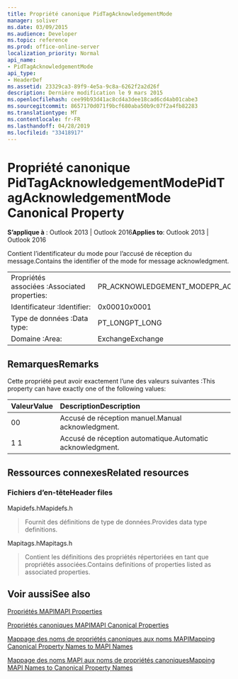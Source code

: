 ```yaml
---
title: Propriété canonique PidTagAcknowledgementMode
manager: soliver
ms.date: 03/09/2015
ms.audience: Developer
ms.topic: reference
ms.prod: office-online-server
localization_priority: Normal
api_name:
- PidTagAcknowledgementMode
api_type:
- HeaderDef
ms.assetid: 23329ca3-89f9-4e5a-9c8a-6262f2a2d26f
description: Dernière modification le 9 mars 2015
ms.openlocfilehash: cee99b93d41ac8cd4a3dee18cad6cd4ab01cabe3
ms.sourcegitcommit: 8657170d071f9bcf680aba50b9c07f2a4fb82283
ms.translationtype: MT
ms.contentlocale: fr-FR
ms.lasthandoff: 04/28/2019
ms.locfileid: "33418917"
---
```

# <a name="pidtagacknowledgementmode-canonical-property"></a><span data-ttu-id="0bbbe-103">Propriété canonique PidTagAcknowledgementMode</span><span class="sxs-lookup"><span data-stu-id="0bbbe-103">PidTagAcknowledgementMode Canonical Property</span></span>

  
  
<span data-ttu-id="0bbbe-104">**S’applique à** : Outlook 2013 | Outlook 2016</span><span class="sxs-lookup"><span data-stu-id="0bbbe-104">**Applies to**: Outlook 2013 | Outlook 2016</span></span> 
  
<span data-ttu-id="0bbbe-105">Contient l’identificateur du mode pour l’accusé de réception du message.</span><span class="sxs-lookup"><span data-stu-id="0bbbe-105">Contains the identifier of the mode for message acknowledgment.</span></span>
  
|||
|:-----|:-----|
|<span data-ttu-id="0bbbe-106">Propriétés associées :</span><span class="sxs-lookup"><span data-stu-id="0bbbe-106">Associated properties:</span></span>  <br/> |<span data-ttu-id="0bbbe-107">PR_ACKNOWLEDGEMENT_MODE</span><span class="sxs-lookup"><span data-stu-id="0bbbe-107">PR_ACKNOWLEDGEMENT_MODE</span></span>  <br/> |
|<span data-ttu-id="0bbbe-108">Identificateur :</span><span class="sxs-lookup"><span data-stu-id="0bbbe-108">Identifier:</span></span>  <br/> |<span data-ttu-id="0bbbe-109">0x0001</span><span class="sxs-lookup"><span data-stu-id="0bbbe-109">0x0001</span></span>  <br/> |
|<span data-ttu-id="0bbbe-110">Type de données :</span><span class="sxs-lookup"><span data-stu-id="0bbbe-110">Data type:</span></span>  <br/> |<span data-ttu-id="0bbbe-111">PT_LONG</span><span class="sxs-lookup"><span data-stu-id="0bbbe-111">PT_LONG</span></span>  <br/> |
|<span data-ttu-id="0bbbe-112">Domaine :</span><span class="sxs-lookup"><span data-stu-id="0bbbe-112">Area:</span></span>  <br/> |<span data-ttu-id="0bbbe-113">Exchange</span><span class="sxs-lookup"><span data-stu-id="0bbbe-113">Exchange</span></span>  <br/> |
   
## <a name="remarks"></a><span data-ttu-id="0bbbe-114">Remarques</span><span class="sxs-lookup"><span data-stu-id="0bbbe-114">Remarks</span></span>

<span data-ttu-id="0bbbe-115">Cette propriété peut avoir exactement l’une des valeurs suivantes :</span><span class="sxs-lookup"><span data-stu-id="0bbbe-115">This property can have exactly one of the following values:</span></span>
  
|<span data-ttu-id="0bbbe-116">**Valeur**</span><span class="sxs-lookup"><span data-stu-id="0bbbe-116">**Value**</span></span>|<span data-ttu-id="0bbbe-117">**Description**</span><span class="sxs-lookup"><span data-stu-id="0bbbe-117">**Description**</span></span>|
|:-----|:-----|
|<span data-ttu-id="0bbbe-118">0</span><span class="sxs-lookup"><span data-stu-id="0bbbe-118">0</span></span>  <br/> |<span data-ttu-id="0bbbe-119">Accusé de réception manuel.</span><span class="sxs-lookup"><span data-stu-id="0bbbe-119">Manual acknowledgment.</span></span>  <br/> |
|<span data-ttu-id="0bbbe-120">1 </span><span class="sxs-lookup"><span data-stu-id="0bbbe-120">1</span></span>  <br/> |<span data-ttu-id="0bbbe-121">Accusé de réception automatique.</span><span class="sxs-lookup"><span data-stu-id="0bbbe-121">Automatic acknowledgment.</span></span>  <br/> |
   
## <a name="related-resources"></a><span data-ttu-id="0bbbe-122">Ressources connexes</span><span class="sxs-lookup"><span data-stu-id="0bbbe-122">Related resources</span></span>

### <a name="header-files"></a><span data-ttu-id="0bbbe-123">Fichiers d’en-tête</span><span class="sxs-lookup"><span data-stu-id="0bbbe-123">Header files</span></span>

<span data-ttu-id="0bbbe-124">Mapidefs.h</span><span class="sxs-lookup"><span data-stu-id="0bbbe-124">Mapidefs.h</span></span>
  
> <span data-ttu-id="0bbbe-125">Fournit des définitions de type de données.</span><span class="sxs-lookup"><span data-stu-id="0bbbe-125">Provides data type definitions.</span></span>
    
<span data-ttu-id="0bbbe-126">Mapitags.h</span><span class="sxs-lookup"><span data-stu-id="0bbbe-126">Mapitags.h</span></span>
  
> <span data-ttu-id="0bbbe-127">Contient les définitions des propriétés répertoriées en tant que propriétés associées.</span><span class="sxs-lookup"><span data-stu-id="0bbbe-127">Contains definitions of properties listed as associated properties.</span></span>
    
## <a name="see-also"></a><span data-ttu-id="0bbbe-128">Voir aussi</span><span class="sxs-lookup"><span data-stu-id="0bbbe-128">See also</span></span>



[<span data-ttu-id="0bbbe-129">Propriétés MAPI</span><span class="sxs-lookup"><span data-stu-id="0bbbe-129">MAPI Properties</span></span>](mapi-properties.md)
  
[<span data-ttu-id="0bbbe-130">Propriétés canoniques MAPI</span><span class="sxs-lookup"><span data-stu-id="0bbbe-130">MAPI Canonical Properties</span></span>](mapi-canonical-properties.md)
  
[<span data-ttu-id="0bbbe-131">Mappage des noms de propriétés canoniques aux noms MAPI</span><span class="sxs-lookup"><span data-stu-id="0bbbe-131">Mapping Canonical Property Names to MAPI Names</span></span>](mapping-canonical-property-names-to-mapi-names.md)
  
[<span data-ttu-id="0bbbe-132">Mappage des noms MAPI aux noms de propriétés canoniques</span><span class="sxs-lookup"><span data-stu-id="0bbbe-132">Mapping MAPI Names to Canonical Property Names</span></span>](mapping-mapi-names-to-canonical-property-names.md)

